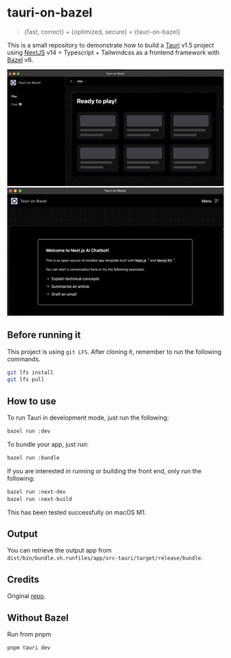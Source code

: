 # tauri-on-bazel

> {fast, correct} + {optimized, secure} = {tauri-on-bazel}

This is a small repository to demonstrate how to build a [Tauri](https://tauri.app/) v1.5 project using [NextJS](https://nextjs.org/) v14 + Typescript + Tailwindcss as a frontend framework with [Bazel](https://bazel.build/) v6.

![Screenshot 0 of Tauri on Bazel with NextJS, TypeScript, and Tailwindcss.](/screenshots/0.png?raw=true "Screenshot 0 of Tauri on Bazel with NextJS, TypeScript, and Tailwindcss.")
![Screenshot 1 of Tauri on Bazel with NextJS, TypeScript, and Tailwindcss.](/screenshots/1.png?raw=true "Screenshot 1 of Tauri on Bazel with NextJS, TypeScript, and Tailwindcss.")

## Before running it

This project is using `git LFS`. After cloning it, remember to run the following commands.

```bash
git lfs install
git lfs pull
```

## How to use

To run Tauri in development mode, just run the following:

```bash
bazel run :dev
```

To bundle your app, just run:

```bash
bazel run :bundle
```

If you are interested in running or building the front end, only run the following:

```bash
bazel run :next-dev
bazel run :next-build
```

This has been tested successfully on macOS M1.

## Output

You can retrieve the output app from `dist/bin/bundle.sh.runfiles/app/src-tauri/target/release/bundle`.

## Credits

Original [repo](https://github.com/marmos91/tauri-bazel-next-typescript).

## Without Bazel

Run from pnpm
```
pnpm tauri dev
```

